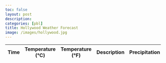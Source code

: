 ```yaml
---
toc: false
layout: post
description: 
categories: [pbl]
title: Hollywood Weather Forecast
image: /images/hollywood.jpg
---
```

<style>
  body {
    /* background-image: url("{{site.baseurl}}/images/plain-hollywood.jpg"); */
  }
</style>

<!-- HTML table fragment for page -->
<body>
  <table>
    <thead>
    <tr>
      <th>Time</th>
      <th>Temperature (&#8451;)</th>
      <th>Temperature (&#8457;)</th>
      <th>Description</th>
      <th>Precipitation</th>
      <th>Snow</th>
      <th>UV</th>
    </tr>
    </thead>
    <tbody id="result">
      <!-- javascript generated data -->
    </tbody>
  </table>
</body>

<!-- Script is layed out in a sequence (without a function) and will execute when page is loaded -->
<script>

  // prepare HTML defined "result" container for new output
  const resultContainer = document.getElementById("result");

  // prepare fetch urls
  const get_url = "https://juicevrld.nighthawkcoding.ml/starters/weather/daily";

  // prepare fetch GET options
  const options = {
    method: 'GET', // *GET, POST, PUT, DELETE, etc.
    mode: 'cors', // no-cors, *cors, same-origin
    cache: 'default', // *default, no-cache, reload, force-cache, only-if-cached
    credentials: 'same-origin', // include, same-origin, omit
    headers: {
      'Content-Type': 'application/json'
      // 'Content-Type': 'application/x-www-form-urlencoded',
    },
  };

  // fetch the API
  fetch(get_url, options)
    // response is a RESTful "promise" on any successful fetch
    .then(response => {
      // check for response errors
      if (response.status !== 200) {
          error('GET API response failure: ' + response.status);
          return;
      }
      // valid response will have JSON data
      response.json().then(data => {
          console.log(data);
          for (const row of data.data) {
            // make "tr element" for each "row of data"
            const tr = document.createElement("tr");
            
            // td for time cell
            const time = document.createElement("td");
            time.innerHTML = row.datetime;  // add fetched data to innerHTML
            
            const temp = document.createElement("td");
            temp.innerHTML = row.temp.toFixed(1);

            const faren_temp = document.createElement("td");
            faren_temp.innerHTML = (row.temp * 9/5 + 32).toFixed(1);

            const description = document.createElement("td");
            description.innerHTML = row.weather.description;

            const precip = document.createElement("td");
            precip.innerHTML = row.precip;

            const snow = document.createElement("td");
            snow.innerHTML = row.snow;

            const uv = document.createElement("td");
            uv.innerHTML = row.uv;
             
            // this builds ALL td's (cells) into tr (row) element
            tr.appendChild(time);
            tr.appendChild(temp);
            tr.appendChild(faren_temp);
            tr.appendChild(description);
            tr.appendChild(precip);
            tr.appendChild(snow);
            tr.appendChild(uv);

            // this adds all the tr (row) work above to the HTML "result" container
            resultContainer.appendChild(tr);
          }
      })
  })
  // catch fetch errors (ie Nginx ACCESS to server blocked)
  .catch(err => {
    error(err + " " + get_url);
  });

  // Something went wrong with actions or responses
  function error(err) {
    // log as Error in console
    console.error(err);
    // append error to resultContainer
    const tr = document.createElement("tr");
    const td = document.createElement("td");
    td.innerHTML = err;
    tr.appendChild(td);
    resultContainer.appendChild(tr);
  }
</script>
